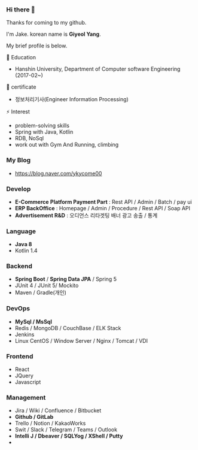 ### Hi there 👋

Thanks for coming to my github.  

I'm Jake. korean name is **Giyeol Yang**.  

My brief profile is below.  

🏫 Education
- Hanshin University, Department of Computer software Engineering  (2017-02~)    

🌱 certificate
- 정보처리기사(Engineer Information Processing)  

⚡ Interest
- problem-solving skills   
- Spring with Java, Kotlin  
- RDB, NoSql  
- work out with Gym And Running, climbing  


### My Blog
- https://blog.naver.com/ykycome00

### Develop

- **E-Commerce** **Platform Payment Part** : Rest API / Admin / Batch / pay ui
- **ERP BackOffice** : Homepage / Admin / Procedure / Rest API / Soap API
- **Advertisement R&D** : 오디언스 리타겟팅 배너 광고 송출 / 통계

### Language

- **Java 8**
- Kotlin 1.4

### Backend

- **Spring Boot** / **Spring Data JPA** / Spring 5
- JUnit 4 / JUnit 5/ Mockito
- Maven / Gradle(개인)

### DevOps

- **MySql / MsSql**
- Redis / MongoDB / CouchBase / ELK Stack
- Jenkins
- Linux CentOS / Window Server / Nginx / Tomcat / VDI

### Frontend

- React
- JQuery
- Javascript

### Management

- Jira / Wiki / Confluence / Bitbucket
- **Github / GitLab**
- Trello / Notion / KakaoWorks
- Swit / Slack / Telegram / Teams / Outlook
- **Intelli J / Dbeaver / SQLYog / XShell / Putty**
- 

<!--
**yky03/yky03** is a ✨ _special_ ✨ repository because its `README.md` (this file) appears on your GitHub profile.

Here are some ideas to get you started:

- 🔭 I’m currently working on ...
- 🌱 I’m currently learning ...
- 👯 I’m looking to collaborate on ...
- 🤔 I’m looking for help with ...
- 💬 Ask me about ...
- 📫 How to reach me: ...
- 😄 Pronouns: ...
- ⚡ Fun fact: ...
-->
